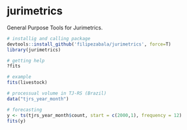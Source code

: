 # jurimetrics
General Purpose Tools for Jurimetrics.

```r
# installig and calling package
devtools::install_github('filipezabala/jurimetrics', force=T)
library(jurimetrics)

# getting help
?fits

# example
fits(livestock)

# processual volume in TJ-RS (Brazil)
data("tjrs_year_month")

# forecasting
y <- ts(tjrs_year_month$count, start = c(2000,1), frequency = 12)
fits(y)
```
